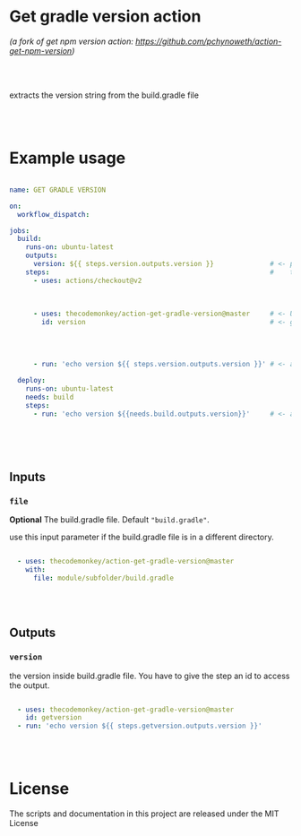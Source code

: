 # Get gradle version action 
*(a fork of get npm version action: https://github.com/pchynoweth/action-get-npm-version)*

<br/><br/>

extracts the version string from the build.gradle file


<br/><br/>

# Example usage

```yaml

name: GET GRADLE VERSION

on:
  workflow_dispatch:

jobs:
  build:
    runs-on: ubuntu-latest
    outputs:
      version: ${{ steps.version.outputs.version }}              # <- put the version to output of the current job 
    steps:                                                       #    to share the version between different jobs
      - uses: actions/checkout@v2
      
      
      
      - uses: thecodemonkey/action-get-gradle-version@master     # <- USE THIS ACTION TO READ THE VERSION FROM BUILD.GRADLE
        id: version                                              # <- give this step an id to access the output of the step
        
        
        
        
      - run: 'echo version ${{ steps.version.outputs.version }}' # <- access the version
 
  deploy:
    runs-on: ubuntu-latest
    needs: build
    steps:
      - run: 'echo version ${{needs.build.outputs.version}}'     # <- access the version in another job
      
```

<br/><br/>

## Inputs

### `file`

**Optional** The build.gradle file. Default `"build.gradle"`.

use this input parameter if the build.gradle file is in a different directory.

```yaml

  - uses: thecodemonkey/action-get-gradle-version@master
    with:
      file: module/subfolder/build.gradle

```

<br/><br/>

## Outputs

### `version`

the version inside build.gradle file. You have to give the step an id to access the output.

```yaml

  - uses: thecodemonkey/action-get-gradle-version@master
    id: getversion
  - run: 'echo version ${{ steps.getversion.outputs.version }}' 

```

<br/><br/>

# License

The scripts and documentation in this project are released under the MIT License
